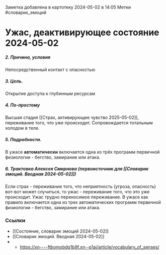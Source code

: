 Заметка добавлена в картотеку 2024-05-02 в 14:05
Метки #словарик_эмоций 

#  Ужас, деактивирующее состояние 2024-05-02

##### 2. Причина, условия
Непосредственный контакт с опасностью

##### 3. Цель.
Открытие доступа к глубинным ресурсам

##### 4. По-простому
Высшая стадия [[Страх, активирующее чувство 2025-05-02]], переживание того, что уже происходит. Сопровождается тотальным холодом в теле.

##### 5. Подробности.
В ужасе **автоматически** включается одна из трёх программ первичной физиологии - бегство, замирание или атака.

##### 6. Трактовка Алексея Смирнова (первоисточник для [[Словарик эмоций. Вводная 2024-05-02]])
Если страх - переживание того, что неприятность (угроза, опасность) вот-вот может случиться, то ужас - переживание того, что это уже происходит. Ужас трудно переносимое переживание. В ужасе как правило включается одна из трех автоматических программ первичной физиологии - бегство, замирание или атака.


### Ссылки
- [[Состояние, словарик эмоций 2024-05-02]]
- [[Словарик эмоций. Вводная 2024-05-02]]
- - https://xn----ftbomobdq1b9f.xn--p1ai/article/vocabulary_of_senses/




